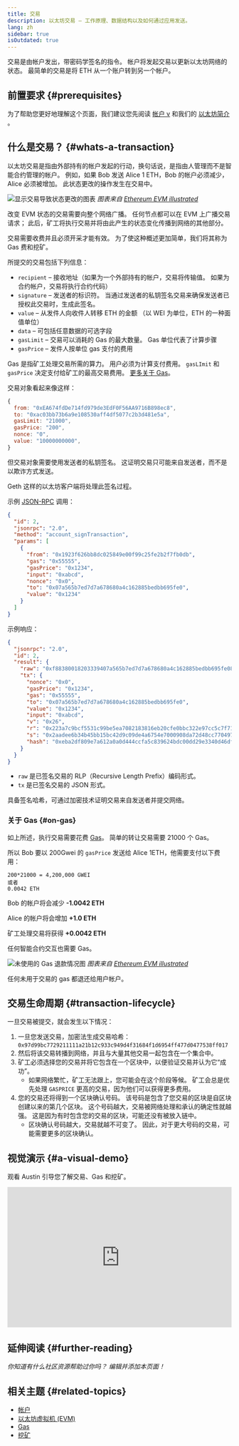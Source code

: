 ```yaml
---
title: 交易
description: 以太坊交易 – 工作原理、数据结构以及如何通过应用发送。
lang: zh
sidebar: true
isOutdated: true
---
```


交易是由帐户发出，带密码学签名的指令。 帐户将发起交易以更新以太坊网络的状态。 最简单的交易是将 ETH 从一个账户转到另一个帐户。

## 前置要求 {#prerequisites}

为了帮助您更好地理解这个页面，我们建议您先阅读 [帐户 v](/developers/docs/accounts/) 和我们的 [以太坊简介](/developers/docs/intro-to-ethereum/) 。

## 什么是交易？ {#whats-a-transaction}

以太坊交易是指由外部持有的帐户发起的行动，换句话说，是指由人管理而不是智能合约管理的帐户。 例如，如果 Bob 发送 Alice 1 ETH，Bob 的帐户必须减少，Alice 必须被增加。 此状态更改的操作发生在交易中。

![显示交易导致状态更改的图表](../../../../../developers/docs/transactions/tx.png) _图表来自 [Ethereum EVM illustrated](https://takenobu-hs.github.io/downloads/ethereum_evm_illustrated.pdf)_

改变 EVM 状态的交易需要向整个网络广播。 任何节点都可以在 EVM 上广播交易请求； 此后，矿工将执行交易并将由此产生的状态变化传播到网络的其他部分。

交易需要收费并且必须开采才能有效。 为了使这种概述更加简单，我们将其称为 Gas 费和挖矿。

所提交的交易包括下列信息：

- `recipient` – 接收地址（如果为一个外部持有的帐户，交易将传输值。 如果为合约帐户，交易将执行合约代码）
- `signature` – 发送者的标识符。 当通过发送者的私钥签名交易来确保发送者已授权此交易时，生成此签名。
- `value` – 从发件人向收件人转移 ETH 的金额 （以 WEI 为单位，ETH 的一种面值单位）
- `data` – 可包括任意数据的可选字段
- `gasLimit` – 交易可以消耗的 Gas 的最大数量。 Gas 单位代表了计算步骤
- `gasPrice` – 发件人按单位 gas 支付的费用

Gas 是指矿工处理交易所需的算力。 用户必须为计算支付费用。 `gasLImit` 和 `gasPrice` 决定支付给矿工的最高交易费用。 [更多关于 Gas](/developers/docs/gas/)。

交易对象看起来像这样：

```js
{
  from: "0xEA674fdDe714fd979de3EdF0F56AA9716B898ec8",
  to: "0xac03bb73b6a9e108530aff4df5077c2b3d481e5a",
  gasLimit: "21000",
  gasPrice: "200",
  nonce: "0",
  value: "10000000000",
}
```

但交易对象需要使用发送者的私钥签名。 这证明交易只可能来自发送者，而不是以欺诈方式发送。

Geth 这样的以太坊客户端将处理此签名过程。

示例 [JSON-RPC](https://eth.wiki/json-rpc/API) 调用：

```json
{
  "id": 2,
  "jsonrpc": "2.0",
  "method": "account_signTransaction",
  "params": [
    {
      "from": "0x1923f626bb8dc025849e00f99c25fe2b2f7fb0db",
      "gas": "0x55555",
      "gasPrice": "0x1234",
      "input": "0xabcd",
      "nonce": "0x0",
      "to": "0x07a565b7ed7d7a678680a4c162885bedbb695fe0",
      "value": "0x1234"
    }
  ]
}
```

示例响应：

```json
{
  "jsonrpc": "2.0",
  "id": 2,
  "result": {
    "raw": "0xf88380018203339407a565b7ed7d7a678680a4c162885bedbb695fe080a44401a6e4000000000000000000000000000000000000000000000000000000000000001226a0223a7c9bcf5531c99be5ea7082183816eb20cfe0bbc322e97cc5c7f71ab8b20ea02aadee6b34b45bb15bc42d9c09de4a6754e7000908da72d48cc7704971491663",
    "tx": {
      "nonce": "0x0",
      "gasPrice": "0x1234",
      "gas": "0x55555",
      "to": "0x07a565b7ed7d7a678680a4c162885bedbb695fe0",
      "value": "0x1234",
      "input": "0xabcd",
      "v": "0x26",
      "r": "0x223a7c9bcf5531c99be5ea7082183816eb20cfe0bbc322e97cc5c7f71ab8b20e",
      "s": "0x2aadee6b34b45bb15bc42d9c09de4a6754e7000908da72d48cc7704971491663",
      "hash": "0xeba2df809e7a612a0a0d444ccfa5c839624bdc00dd29e3340d46df3870f8a30e"
    }
  }
}
```

- `raw` 是已签名交易的 RLP（Recursive Length Prefix）编码形式。
- `tx` 是已签名交易的 JSON 形式。

具备签名哈希，可通过加密技术证明交易来自发送者并提交网络。

### 关于 Gas {#on-gas}

如上所述，执行交易需要花费 [Gas](/developers/docs/gas/)。 简单的转让交易需要 21000 个 Gas。

所以 Bob 要以 200Gwei 的 `gasPrice` 发送给 Alice 1ETH，他需要支付以下费用：

```
200*21000 = 4,200,000 GWEI
或者
0.0042 ETH
```

Bob 的帐户将会减少 **-1.0042 ETH**

Alice 的帐户将会增加 **+1.0 ETH**

矿工处理交易将获得 **+0.0042 ETH**

任何智能合约交互也需要 Gas。

![未使用的 Gas 退款情况图](../../../../../developers/docs/transactions/gas-tx.png) _图表来自 [Ethereum EVM illustrated](https://takenobu-hs.github.io/downloads/ethereum_evm_illustrated.pdf)_

任何未用于交易的 gas 都退还给用户帐户。

## 交易生命周期 {#transaction-lifecycle}

一旦交易被提交，就会发生以下情况：

1. 一旦您发送交易，加密法生成交易哈希： `0x97d99bc7729211111a21b12c933c949d4f31684f1d6954ff477d0477538ff017`
2. 然后将该交易转播到网络，并且与大量其他交易一起包含在一个集合中。
3. 矿工必须选择您的交易并将它包含在一个区块中，以便验证交易并认为它“成功”。
   - 如果网络繁忙，矿工无法跟上，您可能会在这个阶段等候。 矿工会总是优先处理 `GASPRICE` 更高的交易，因为他们可以获得更多费用。
4. 您的交易还将得到一个区块确认号码。 该号码是包含了您交易的区块是自区块创建以来的第几个区块。 这个号码越大，交易被网络处理和承认的确定性就越强。 这是因为有时包含您的交易的区块，可能还没有被放入链中。
   - 区块确认号码越大，交易就越不可变了。 因此，对于更大号码的交易，可能需要更多的区块确认。

## 视觉演示 {#a-visual-demo}

观看 Austin 引导您了解交易、Gas 和挖矿。

<iframe width="100%" height="315" src="https://www.youtube.com/embed/er-0ihqFQB0" frameborder="0" allow="accelerometer; autoplay; clipboard-write; encrypted-media; gyroscope; picture-in-picture" allowfullscreen mark="crwd-mark"></iframe>

## 延伸阅读 {#further-reading}

_你知道有什么社区资源帮助过你吗？ 编辑并添加本页面！_

## 相关主题 {#related-topics}

- [帐户](/developers/docs/accounts/)
- [以太坊虚拟机 (EVM)](/developers/docs/evm/)
- [Gas](/developers/docs/gas/)
- [挖矿](/developers/docs/consensus-mechanisms/pow/mining/)
